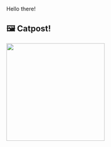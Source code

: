 Hello there!



## 🖼️ Catpost!

<sub>
    <img src="https://cdn2.thecatapi.com/images/fD29hkB52.png" height="256">
</sub>

